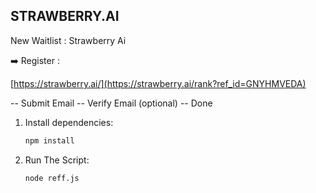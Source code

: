 ## STRAWBERRY.AI
New Waitlist : Strawberry Ai

➡️ Register :

[https://strawberry.ai/](https://strawberry.ai/rank?ref_id=GNYHMVEDA)

-- Submit Email
-- Verify Email (optional)
-- Done


1. Install dependencies:
   ```bash
   npm install
   ```
2. Run The Script: 
   ```bash
   node reff.js
   ```
